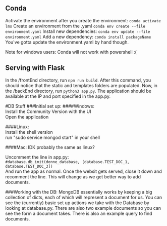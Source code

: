 ## Conda

Activate the environment after you create the environment: `conda activate lms`
Create an environment from the .yaml `conda env create --file environment.yaml`
Install new dependencies: `conda env update --file environment.yaml`
Add a new dependency: `conda install packageName`
You've gotta update the environment.yaml by hand though.

Note for windows users: Conda will not work with powershell :(

## Serving with Flask

In the /frontEnd directory, run `npm run build`.
After this command, you should notice that the static and templates folders are populated.
Now, in the /backEnd directory, run `python3 app.py`.
The application should be available at the IP and port specified in the app.py.


#DB Stuff
###Initial set up:
####Windows: \
Install the Community Version with the UI\
Open the application

####Linux: \
Install the shell version\
run "sudo service mongod start" in your shell

####Mac: 
IDK probably the same as linux?

Uncomment the line in app.py:\
```#database.db_init(donne_database, [database.TEST_DOC_1, database.TEST_DOC_3]) ```\
And run the app as normal. Once the websit gets served, 
close it down and recomment the line. This will change as we get better way to add
documents.

###Working with the DB:
MongoDB essentially works by keeping a big collection of dicts, each of which will
represent a document for us. You can see the (currently) basic set up actions we take
with the Database by looking at database.py. There are also two example documents
so you can see the form a document takes. There is also an example query to find documents.
